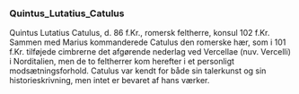 ### Quintus_Lutatius_Catulus


Quintus Lutatius Catulus, d. 86 f.Kr., romersk feltherre, konsul 102 f.Kr. Sammen med Marius kommanderede Catulus den romerske hær, som i 101 f.Kr. tilføjede cimbrerne det afgørende nederlag ved Vercellae (nuv. Vercelli) i Norditalien, men de to feltherrer kom herefter i et personligt modsætningsforhold. Catulus var kendt for både sin talerkunst og sin historieskrivning, men intet er bevaret af hans værker.